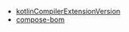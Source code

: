 - [kotlinCompilerExtensionVersion](https://androidx.dev/storage/compose-compiler/repository)
- [compose-bom](https://developer.android.com/jetpack/compose/bom/bom-mapping)
